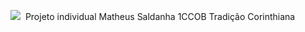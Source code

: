 <img src='https://www.google.com/imgres?q=torcida%20corinthians%20preto%20e%20branco&imgurl=https%3A%2F%2Fassets.goal.com%2Fimages%2Fv3%2Fbltf0a35a491e658d2b%2F3876b5231d0ce8ffe4b0e837d31ca2513a8d85ad.jpg%3Fformat%3Dpjpg%26auto%3Dwebp%26width%3D3840%26quality%3D60&imgrefurl=https%3A%2F%2Fwww.goal.com%2Fbr%2Fnot%25C3%25ADcias%2Fcorinthians-e-sylvinho-tem-volta-da-fiel-a-arena-como-trunfo---mas-tambem-como-dever%2Fm7lasv05arg01eh2eiz96880b&docid=6rmAg2zsvme5sM&tbnid=KYqsEpIl_dTraM&vet=12ahUKEwjE2pLchP6JAxVzHbkGHQdvMb0QM3oECH4QAA..i&w=1920&h=1080&hcb=2&itg=1&ved=2ahUKEwjE2pLchP6JAxVzHbkGHQdvMb0QM3oECH4QAA'> <img>
Projeto individual Matheus Saldanha 1CCOB
Tradição Corinthiana
